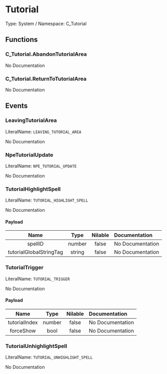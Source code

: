 # Tutorial

Type: System / Namespace: C_Tutorial

## Functions

### C_Tutorial.AbandonTutorialArea

No Documentation

### C_Tutorial.ReturnToTutorialArea

No Documentation

## Events

### LeavingTutorialArea
LiteralName: `LEAVING_TUTORIAL_AREA`

No Documentation

### NpeTutorialUpdate
LiteralName: `NPE_TUTORIAL_UPDATE`

No Documentation

### TutorialHighlightSpell
LiteralName: `TUTORIAL_HIGHLIGHT_SPELL`

No Documentation

#### Payload
|Name|Type|Nilable|Documentation|
|:---:|:---:|:---:|:---|
|spellID|number|false|No Documentation|
|tutorialGlobalStringTag|string|false|No Documentation|
### TutorialTrigger
LiteralName: `TUTORIAL_TRIGGER`

No Documentation

#### Payload
|Name|Type|Nilable|Documentation|
|:---:|:---:|:---:|:---|
|tutorialIndex|number|false|No Documentation|
|forceShow|bool|false|No Documentation|
### TutorialUnhighlightSpell
LiteralName: `TUTORIAL_UNHIGHLIGHT_SPELL`

No Documentation
